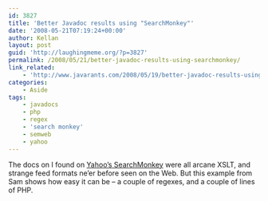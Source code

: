```yaml
---
id: 3827
title: 'Better Javadoc results using "SearchMonkey"'
date: '2008-05-21T07:19:24+00:00'
author: Kellan
layout: post
guid: 'http://laughingmeme.org/?p=3827'
permalink: /2008/05/21/better-javadoc-results-using-searchmonkey/
link_related:
    - 'http://www.javarants.com/2008/05/19/better-javadoc-results-using-searchmonkey/'
categories:
    - Aside
tags:
    - javadocs
    - php
    - regex
    - 'search monkey'
    - semweb
    - yahoo
---
```


The docs on I found on [Yahoo’s SearchMonkey](http://developer.yahoo.com/searchmonkey/) were all arcane XSLT, and strange feed formats ne’er before seen on the Web. But this example from Sam shows how easy it can be – a couple of regexes, and a couple of lines of PHP.